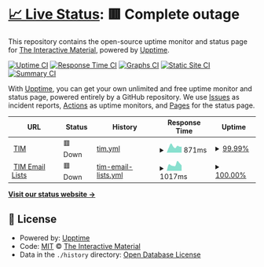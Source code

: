 # [📈 Live Status](https://status.tim.education): <!--live status--> **🟥 Complete outage**

This repository contains the open-source uptime monitor and status page for [The Interactive Material](https://tim.education), powered by [Upptime](https://github.com/upptime/upptime).

[![Uptime CI](https://github.com/TIM-JYU/status/workflows/Uptime%20CI/badge.svg)](https://github.com/TIM-JYU/status/actions?query=workflow%3A%22Uptime+CI%22)
[![Response Time CI](https://github.com/TIM-JYU/status/workflows/Response%20Time%20CI/badge.svg)](https://github.com/TIM-JYU/status/actions?query=workflow%3A%22Response+Time+CI%22)
[![Graphs CI](https://github.com/TIM-JYU/status/workflows/Graphs%20CI/badge.svg)](https://github.com/TIM-JYU/status/actions?query=workflow%3A%22Graphs+CI%22)
[![Static Site CI](https://github.com/TIM-JYU/status/workflows/Static%20Site%20CI/badge.svg)](https://github.com/TIM-JYU/status/actions?query=workflow%3A%22Static+Site+CI%22)
[![Summary CI](https://github.com/TIM-JYU/status/workflows/Summary%20CI/badge.svg)](https://github.com/TIM-JYU/status/actions?query=workflow%3A%22Summary+CI%22)

With [Upptime](https://upptime.js.org), you can get your own unlimited and free uptime monitor and status page, powered entirely by a GitHub repository. We use [Issues](https://github.com/TIM-JYU/status/issues) as incident reports, [Actions](https://github.com/TIM-JYU/status/actions) as uptime monitors, and [Pages](https://status.tim.education) for the status page.

<!--start: status pages-->
<!-- This summary is generated by Upptime (https://github.com/upptime/upptime) -->
<!-- Do not edit this manually, your changes will be overwritten -->
<!-- prettier-ignore -->
| URL | Status | History | Response Time | Uptime |
| --- | ------ | ------- | ------------- | ------ |
| <img alt="" src="https://icons.duckduckgo.com/ip3/tim.jyu.fi.ico" height="13"> [TIM](https://tim.jyu.fi) | 🟥 Down | [tim.yml](https://github.com/TIM-JYU/status/commits/HEAD/history/tim.yml) | <details><summary><img alt="Response time graph" src="./graphs/tim/response-time-week.png" height="20"> 871ms</summary><br><a href="https://status.tim.education/history/tim"><img alt="Response time 757" src="https://img.shields.io/endpoint?url=https%3A%2F%2Fraw.githubusercontent.com%2FTIM-JYU%2Fstatus%2FHEAD%2Fapi%2Ftim%2Fresponse-time.json"></a><br><a href="https://status.tim.education/history/tim"><img alt="24-hour response time 829" src="https://img.shields.io/endpoint?url=https%3A%2F%2Fraw.githubusercontent.com%2FTIM-JYU%2Fstatus%2FHEAD%2Fapi%2Ftim%2Fresponse-time-day.json"></a><br><a href="https://status.tim.education/history/tim"><img alt="7-day response time 871" src="https://img.shields.io/endpoint?url=https%3A%2F%2Fraw.githubusercontent.com%2FTIM-JYU%2Fstatus%2FHEAD%2Fapi%2Ftim%2Fresponse-time-week.json"></a><br><a href="https://status.tim.education/history/tim"><img alt="30-day response time 757" src="https://img.shields.io/endpoint?url=https%3A%2F%2Fraw.githubusercontent.com%2FTIM-JYU%2Fstatus%2FHEAD%2Fapi%2Ftim%2Fresponse-time-month.json"></a><br><a href="https://status.tim.education/history/tim"><img alt="1-year response time 757" src="https://img.shields.io/endpoint?url=https%3A%2F%2Fraw.githubusercontent.com%2FTIM-JYU%2Fstatus%2FHEAD%2Fapi%2Ftim%2Fresponse-time-year.json"></a></details> | <details><summary><a href="https://status.tim.education/history/tim">99.99%</a></summary><a href="https://status.tim.education/history/tim"><img alt="All-time uptime 99.99%" src="https://img.shields.io/endpoint?url=https%3A%2F%2Fraw.githubusercontent.com%2FTIM-JYU%2Fstatus%2FHEAD%2Fapi%2Ftim%2Fuptime.json"></a><br><a href="https://status.tim.education/history/tim"><img alt="24-hour uptime 99.96%" src="https://img.shields.io/endpoint?url=https%3A%2F%2Fraw.githubusercontent.com%2FTIM-JYU%2Fstatus%2FHEAD%2Fapi%2Ftim%2Fuptime-day.json"></a><br><a href="https://status.tim.education/history/tim"><img alt="7-day uptime 99.99%" src="https://img.shields.io/endpoint?url=https%3A%2F%2Fraw.githubusercontent.com%2FTIM-JYU%2Fstatus%2FHEAD%2Fapi%2Ftim%2Fuptime-week.json"></a><br><a href="https://status.tim.education/history/tim"><img alt="30-day uptime 100.00%" src="https://img.shields.io/endpoint?url=https%3A%2F%2Fraw.githubusercontent.com%2FTIM-JYU%2Fstatus%2FHEAD%2Fapi%2Ftim%2Fuptime-month.json"></a><br><a href="https://status.tim.education/history/tim"><img alt="1-year uptime 99.99%" src="https://img.shields.io/endpoint?url=https%3A%2F%2Fraw.githubusercontent.com%2FTIM-JYU%2Fstatus%2FHEAD%2Fapi%2Ftim%2Fuptime-year.json"></a></details>
| <img alt="" src="https://icons.duckduckgo.com/ip3/api.timlist.it.jyu.fi.ico" height="13"> [TIM Email Lists](https://api.timlist.it.jyu.fi/3.1) | 🟥 Down | [tim-email-lists.yml](https://github.com/TIM-JYU/status/commits/HEAD/history/tim-email-lists.yml) | <details><summary><img alt="Response time graph" src="./graphs/tim-email-lists/response-time-week.png" height="20"> 1017ms</summary><br><a href="https://status.tim.education/history/tim-email-lists"><img alt="Response time 1033" src="https://img.shields.io/endpoint?url=https%3A%2F%2Fraw.githubusercontent.com%2FTIM-JYU%2Fstatus%2FHEAD%2Fapi%2Ftim-email-lists%2Fresponse-time.json"></a><br><a href="https://status.tim.education/history/tim-email-lists"><img alt="24-hour response time 855" src="https://img.shields.io/endpoint?url=https%3A%2F%2Fraw.githubusercontent.com%2FTIM-JYU%2Fstatus%2FHEAD%2Fapi%2Ftim-email-lists%2Fresponse-time-day.json"></a><br><a href="https://status.tim.education/history/tim-email-lists"><img alt="7-day response time 1017" src="https://img.shields.io/endpoint?url=https%3A%2F%2Fraw.githubusercontent.com%2FTIM-JYU%2Fstatus%2FHEAD%2Fapi%2Ftim-email-lists%2Fresponse-time-week.json"></a><br><a href="https://status.tim.education/history/tim-email-lists"><img alt="30-day response time 1075" src="https://img.shields.io/endpoint?url=https%3A%2F%2Fraw.githubusercontent.com%2FTIM-JYU%2Fstatus%2FHEAD%2Fapi%2Ftim-email-lists%2Fresponse-time-month.json"></a><br><a href="https://status.tim.education/history/tim-email-lists"><img alt="1-year response time 1033" src="https://img.shields.io/endpoint?url=https%3A%2F%2Fraw.githubusercontent.com%2FTIM-JYU%2Fstatus%2FHEAD%2Fapi%2Ftim-email-lists%2Fresponse-time-year.json"></a></details> | <details><summary><a href="https://status.tim.education/history/tim-email-lists">100.00%</a></summary><a href="https://status.tim.education/history/tim-email-lists"><img alt="All-time uptime 99.79%" src="https://img.shields.io/endpoint?url=https%3A%2F%2Fraw.githubusercontent.com%2FTIM-JYU%2Fstatus%2FHEAD%2Fapi%2Ftim-email-lists%2Fuptime.json"></a><br><a href="https://status.tim.education/history/tim-email-lists"><img alt="24-hour uptime 100.00%" src="https://img.shields.io/endpoint?url=https%3A%2F%2Fraw.githubusercontent.com%2FTIM-JYU%2Fstatus%2FHEAD%2Fapi%2Ftim-email-lists%2Fuptime-day.json"></a><br><a href="https://status.tim.education/history/tim-email-lists"><img alt="7-day uptime 100.00%" src="https://img.shields.io/endpoint?url=https%3A%2F%2Fraw.githubusercontent.com%2FTIM-JYU%2Fstatus%2FHEAD%2Fapi%2Ftim-email-lists%2Fuptime-week.json"></a><br><a href="https://status.tim.education/history/tim-email-lists"><img alt="30-day uptime 100.00%" src="https://img.shields.io/endpoint?url=https%3A%2F%2Fraw.githubusercontent.com%2FTIM-JYU%2Fstatus%2FHEAD%2Fapi%2Ftim-email-lists%2Fuptime-month.json"></a><br><a href="https://status.tim.education/history/tim-email-lists"><img alt="1-year uptime 99.79%" src="https://img.shields.io/endpoint?url=https%3A%2F%2Fraw.githubusercontent.com%2FTIM-JYU%2Fstatus%2FHEAD%2Fapi%2Ftim-email-lists%2Fuptime-year.json"></a></details>

<!--end: status pages-->

[**Visit our status website →**](https://status.tim.education)

## 📄 License

- Powered by: [Upptime](https://github.com/upptime/upptime)
- Code: [MIT](./LICENSE) © [The Interactive Material](https://tim.education)
- Data in the `./history` directory: [Open Database License](https://opendatacommons.org/licenses/odbl/1-0/)

